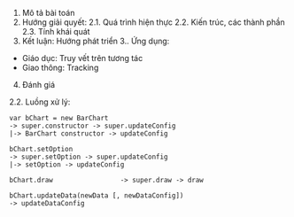 1. Mô tả bài toán
2. Hướng giải quyết:
	2.1. Quá trình hiện thực
	2.2. Kiến trúc, các thành phần
	2.3. Tính khái quát
3. Kết luận: Hướng phát triển
3.. Ứng dụng:
- Giáo dục: Truy vết trên tương tác
- Giao thông: Tracking
4. Đánh giá

2.2. Luồng xử lý:

	var bChart = new BarChart	
	-> super.constructor -> super.updateConfig 
	|-> BarChart constructor -> updateConfig

	bChart.setOption 			
	-> super.setOption -> super.updateConfig 
	|-> setOption -> updateConfig

	bChart.draw 				-> super.draw -> draw

	bChart.updateData(newData [, newDataConfig])
	-> updateDataConfig

